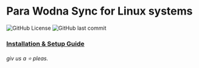 # Para Wodna Sync for Linux systems

![GitHub License](https://img.shields.io/github/license/PW-Sync/pwsync-linux)
![GitHub last commit](https://img.shields.io/github/last-commit/PW-Sync/pwsync-linux)

### [Installation & Setup Guide](https://pw-sync.github.io/guides/linux.html)

###### giv us a ⭐️ pleas.
